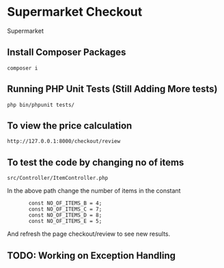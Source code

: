 # Supermarket Checkout
Supermarket

## Install Composer Packages

```composer i```

## Running PHP Unit Tests (Still Adding More tests)

```php bin/phpunit tests/```

## To view the price calculation

```http://127.0.0.1:8000/checkout/review```

## To test the code by changing no of items

```src/Controller/ItemController.php```

In the above path change the number of items in the constant

```    const NO_OF_ITEMS_A = 7;
       const NO_OF_ITEMS_B = 4;
       const NO_OF_ITEMS_C = 7;
       const NO_OF_ITEMS_D = 8;
       const NO_OF_ITEMS_E = 5;
```

And refresh the page checkout/review to see new results.


## TODO: Working on Exception Handling
